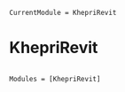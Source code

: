 ```@meta
CurrentModule = KhepriRevit
```

# KhepriRevit

```@index
```

```@autodocs
Modules = [KhepriRevit]
```
